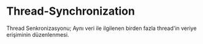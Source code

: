 # Thread-Synchronization
Thread Senkronizasyonu; Aynı veri ile ilgilenen birden fazla thread'in veriye erişiminin düzenlenmesi.
